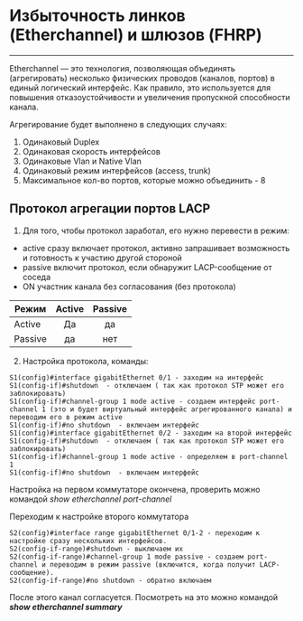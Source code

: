 # Избыточность линков (Etherchannel) и шлюзов (FHRP)
_ _ _
Etherchannel — это технология, позволяющая объединять (агрегировать) несколько физических проводов (каналов, портов) в единый логический интерфейс. Как правило, это используется для повышения отказоустойчивости и увеличения пропускной способности канала. 
  
Агрегирование будет выполнено в следующих случаях:
1. Одинаковый Duplex
2. Одинаковая скорость интерфейсов
3. Одинаковые Vlan и Native Vlan
4. Одинаковый режим интерфейсов (access, trunk)
5. Максимальное кол-во портов, которые можно объединить - 8

## Протокол агрегации портов LACP
1. Для того, чтобы протокол заработал, его нужно перевести в режим:
- active сразу включает протокол, активно запрашивает возможность и готовность к участию другой стороной
- passive включит протокол, если обнаружит LACP-сообщение от соседа
- ON участник канала без согласования (без протокола)

| Режим      | Active         | Passive |
| ------------- |:------------------:|:------------------:|
| Active    | Да | да | 
| Passive|  да | нет| 

2. Настройка протокола, команды:
```
S1(config)#interface gigabitEthernet 0/1 - заходим на интерфейс
S1(config-if)#shutdown  - отключаем ( так как протокол STP может его заблокировать)
S1(config-if)#channel-group 1 mode active - создаем интерфейс port-channel 1 (это и будет виртуальный интерфейс агрегированного канала) и переводим его в режим active
S1(config-if)#no shutdown  - включаем интерфейс
S1(config)#interface gigabitEthernet 0/2 - заходим на второй интерфейс
S1(config-if)#shutdown  - отключаем ( так как протокол STP может его заблокировать)
S1(config-if)#channel-group 1 mode active - определяем в port-channel 1
S1(config-if)#no shutdown  - включаем интерфейс
```
Настройка на первом коммутаторе окончена, проверить можно командой _show_ _etherchannel_ _port-channel_
  
Переходим к настройке второго коммутатора
```
S2(config)#interface range gigabitEthernet 0/1-2 - переходим к настройке сразу нескольких интерфейсов.
S2(config-if-range)#shutdown - выключаем их
S2(config-if-range)#channel-group 1 mode passive - создаем port-channel и переводим в режим passive (включится, когда получит LACP-сообщение).
S2(config-if-range)#no shutdown - обратно включаем
````
После этого канал согласуется. Посмотреть на это можно командой **_show_ _etherchannel_ _summary_**

